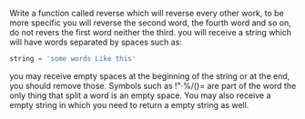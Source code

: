 Write a function called reverse which will reverse every other work, to be more specific you will reverse the second word, the fourth word and so on, do not revers the first word neither the third. you will receive a string which will have words separated by spaces such as:

```js
string = 'some words Like this'
```

you may receive empty spaces at the beginning of the string or at the end, you should remove those. Symbols such as !"·%/()= are part of the word the only thing that split a word is an empty space. You may also receive a empty string in which you need to return a empty string as well.